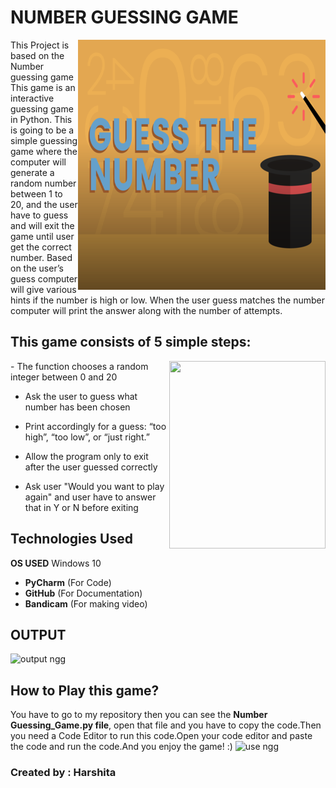 # NUMBER GUESSING GAME
<img align="right" width="396" height="400" src="https://raw.githubusercontent.com/hrshita-kshyp/NGG/master/NGG-i1.png">
     
This Project is based on the Number guessing game This game is an interactive guessing game in Python. This is going to be a simple guessing game where the computer will generate a random number between 1 to 20, and the user have to guess and will exit the game until user get the correct number.
Based on the user’s guess computer will give various hints if the number is high or low. When the user guess matches the number computer will print the answer along with the number of attempts.



 ## This game consists of 5 simple steps:

<img align="right" width=250 height=300 src="https://media.giphy.com/media/2L1KmLRW5HOY9NRxqM/giphy.gif">
- The function chooses a random integer between 0 and 20

- Ask the user to guess what number has been chosen

- Print accordingly for a guess: “too high”, “too low”, or “just right.”

- Allow the program only to exit after the user guessed correctly
- Ask user "Would you want to play again" and user have to answer that in Y or N before exiting 
 
 ##  Technologies Used
  **OS USED** Windows 10
 - **PyCharm** (For Code)
 - **GitHub** (For Documentation)
 - **Bandicam** (For making video)
 
## **OUTPUT**
![output ngg](https://user-images.githubusercontent.com/85073963/122510756-bd1a9200-d023-11eb-8265-13d9dc5a8c3d.gif)

## How to Play this game?
You have to go to my repository then you can see the **Number Guessing_Game.py file**, open that file and you have to copy the code.Then you need a Code Editor to run this code.Open your code editor and paste the code and run the code.And you enjoy the game! :)
![use ngg](https://user-images.githubusercontent.com/85073963/123510817-2db45500-d69b-11eb-9e1a-4c1edc4ce9d7.gif)



### Created by : Harshita

